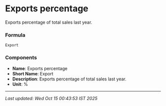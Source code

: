 # Exports percentage
Exports percentage of total sales last year.

### Formula
```text
Export
```


### Components
- **Name**: Exports percentage
- **Short Name**: Export
- **Description**: Exports percentage of total sales last year.
- **Unit**: %

---
*Last updated: Wed Oct 15 00:43:53 IST 2025*
